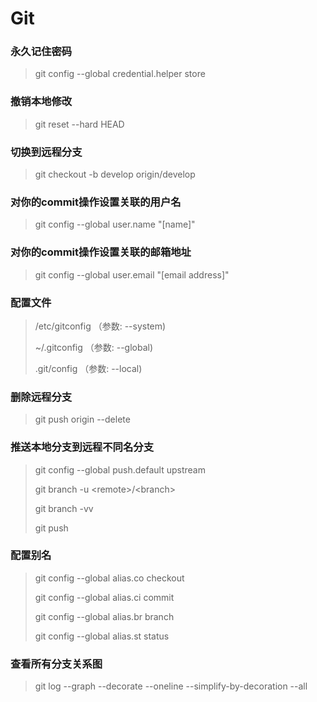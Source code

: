 # Git

### 永久记住密码

> git config --global credential.helper store


### 撤销本地修改

> git reset --hard HEAD


### 切换到远程分支

> git checkout -b develop origin/develop


### 对你的commit操作设置关联的用户名

> git config --global user.name "[name]"

### 对你的commit操作设置关联的邮箱地址

> git config --global user.email "[email address]"


### 配置文件

> /etc/gitconfig  （参数: --system)
>
> ~/.gitconfig  （参数: --global)
>
> .git/config  （参数: --local)

### 删除远程分支 

> git push origin --delete <BranchName>

### 推送本地分支到远程不同名分支

> git config --global push.default upstream
>
> git branch -u \<remote\>/\<branch\>
>
> git branch -vv
>
> git push

### 配置别名

> git config --global alias.co checkout
>
> git config --global alias.ci commit
>
> git config --global alias.br branch
>
> git config --global alias.st status

### 查看所有分支关系图

> git log --graph --decorate --oneline --simplify-by-decoration --all
